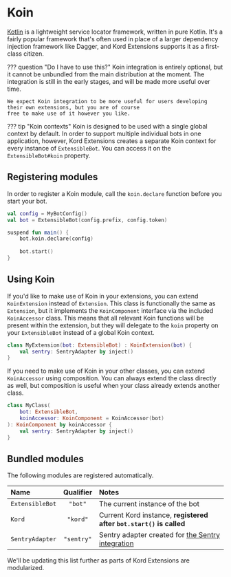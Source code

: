 # Koin

[Kotlin](https://insert-koin.io/) is a lightweight service locator framework, written in pure Kotlin. It's a
fairly popular framework that's often used in place of a larger dependency injection framework like Dagger, and 
Kord Extensions supports it as a first-class citizen.

??? question "Do I have to use this?"
    Koin integration is entirely optional, but it cannot be unbundled from the main distribution at the moment. The
    integration is still in the early stages, and will be made more useful over time.

    We expect Koin integration to be more useful for users developing their own extensions, but you are of course
    free to make use of it however you like.

??? tip "Koin contexts"
    Koin is designed to be used with a single global context by default. In order to support multiple individual bots
    in one application, however, Kord Extensions creates a separate Koin context for every instance of `ExtensibleBot`.
    You can access it on the `ExtensibleBot#koin` property.

## Registering modules

In order to register a Koin module, call the `koin.declare` function before you start your bot.

```kotlin
val config = MyBotConfig()
val bot = ExtensibleBot(config.prefix, config.token)

suspend fun main() {
    bot.koin.declare(config)
    
    bot.start()
}
```

## Using Koin

If you'd like to make use of Koin in your extensions, you can extend `KoinExtension` instead of `Extension`. This
class is functionally the same as `Extension`, but it implements the `KoinComponent` interface via the included
`KoinAccessor` class. This means that all relevant Koin functions will be present within the extension, but they
will delegate to the `koin` property on your `ExtensibleBot` instead of a global Koin context.

```kotlin
class MyExtension(bot: ExtensibleBot) : KoinExtension(bot) {
    val sentry: SentryAdapter by inject()
}
```

If you need to make use of Koin in your other classes, you can extend `KoinAccessor` using composition. You can
always extend the class directly as well, but composition is useful when your class already extends another class.

```kotlin
class MyClass(
    bot: ExtensibleBot,
    koinAccessor: KoinComponent = KoinAccessor(bot)
): KoinComponent by koinAccessor {
    val sentry: SentryAdapter by inject()
}
```

## Bundled modules

The following modules are registered automatically.

Name            | Qualifier  | Notes
:-------------- | :--------: | :----
`ExtensibleBot` | `"bot"`    | The current instance of the bot
`Kord`          | `"kord"`   | Current Kord instance, **registered after `bot.start()` is called**
`SentryAdapter` | `"sentry"` | Sentry adapter created for [the Sentry integration](/integrations/sentry)

We'll be updating this list further as parts of Kord Extensions are modularized.
